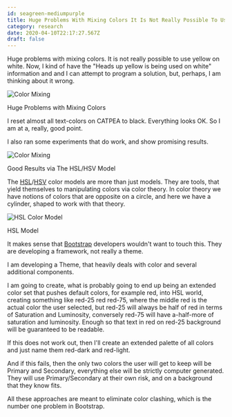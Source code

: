 ```yaml
---
id: seagreen-mediumpurple
title: Huge Problems With Mixing Colors It Is Not Really Possible To Use Yellow On White Now I Kind Of Have The Heads Up Yellow Is
category: research
date: 2020-04-10T22:17:27.567Z
draft: false
---
```


Huge problems with mixing colors. It is not really possible to use yellow on white. Now, I kind of have the "Heads up yellow is being used on white" information and and I can attempt to program a solution, but, perhaps, I am thinking about it wrong.

![Color Mixing](research/color-mixing.png)

Huge Problems with Mixing Colors

I reset almost all text-colors on CATPEA to black. Everything looks OK. So I am at a, really, good point.

I also ran some experiments that do work, and show promising results.

![Color Mixing](research/color-mixing-trial-1.png)

Good Results via The HSL/HSV Model

The [HSL][1]/[HSV][2] color models are more than just models. They are tools, that yield themselves to manipulating colors via color theory. In color theory we have notions of colors that are opposite on a circle, and here we have a cylinder, shaped to work with that theory.

![HSL Color Model](research/hsl.png)

HSL Model

It makes sense that [Bootstrap][3] developers wouldn't want to touch this. They are developing a framework, not really a theme.

I am developing a Theme, that heavily deals with color and several additional components.

I am going to create, what is probably going to end up being an extended color set that pushes default colors, for example red, into HSL world, creating something like red-25 red red-75, where the middle red is the actual color the user selected, but red-25 will always be half of red in terms of Saturation and Luminosity, conversely red-75 will have a-half-more of saturation and luminosity. Enough so that text in red on red-25 background will be guaranteed to be readable.

If this does not work out, then I'll create an extended palette of all colors and just name them red-dark and red-light.

And if this fails, then the only two colors the user will get to keep will be Primary and Secondary, everything else will be strictly computer generated. They will use Primary/Secondary at their own risk, and on a background that they know fits.

All these approaches are meant to eliminate color clashing, which is the number one problem in Bootstrap.

[1]: https://www.youtube.com/watch?v=NAw2_NtGNaA
[2]: https://www.youtube.com/watch?v=yNgH3wv4crg
[3]: https://getbootstrap.com/